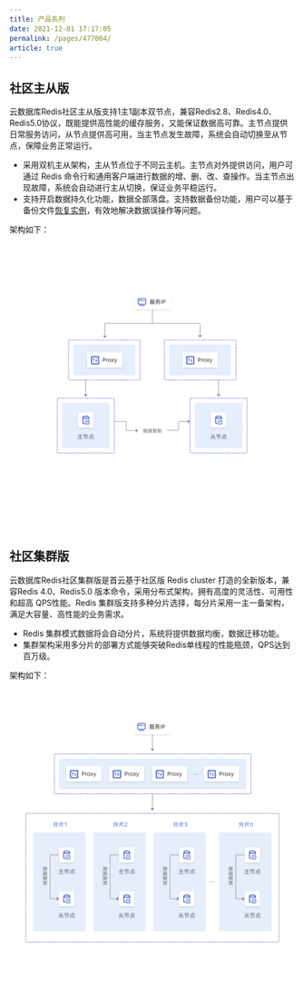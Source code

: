 ```yaml
---
title: 产品系列
date: 2021-12-01 17:17:05
permalink: /pages/477004/
article: true
---
```


## 社区主从版

云数据库Redis社区主从版支持1主1副本双节点，兼容Redis2.8、Redis4.0、Redis5.0协议，既能提供高性能的缓存服务，又能保证数据高可靠。主节点提供日常服务访问，从节点提供高可用，当主节点发生故障，系统会自动切换至从节点，保障业务正常运行。

- 采用双机主从架构，主从节点位于不同云主机。主节点对外提供访问，用户可通过 Redis 命令行和通用客户端进行数据的增、删、改、查操作。当主节点出现故障，系统会自动进行主从切换，保证业务平稳运行。
- 支持开启数据持久化功能，数据全部落盘。支持数据备份功能，用户可以基于备份文件[恢复实例](../05.操作指南/05.备份与恢复/01.恢复数据.md)，有效地解决数据误操作等问题。

架构如下：

![社区主从版](../pics/社区主从版.png)

## 社区集群版

云数据库Redis社区集群版是首云基于社区版 Redis cluster 打造的全新版本，兼容Redis 4.0、Redis5.0 版本命令，采用分布式架构，拥有高度的灵活性、可用性和超高 QPS性能。Redis 集群版支持多种分片选择，每分片采用一主一备架构，满足大容量、高性能的业务需求。

- Redis 集群模式数据将会自动分片，系统将提供数据均衡，数据迁移功能。
- 集群架构采用多分片的部署方式能够突破Redis单线程的性能瓶颈，QPS达到百万级。

架构如下：

![社区集群版](../pics/社区集群版.png)


